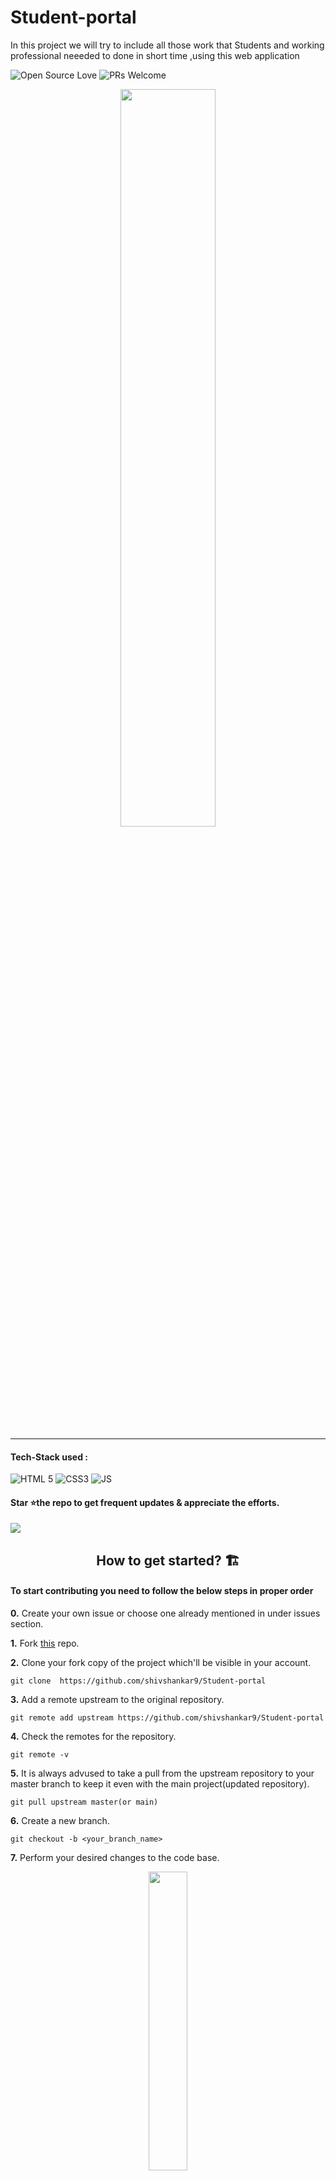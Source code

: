 # Student-portal
In this project we will try to include all those work that 
Students and working professional neeeded to done in short time ,using this web application  

![Open Source Love](https://badges.frapsoft.com/os/v2/open-source.svg?v=103)  ![PRs Welcome](https://img.shields.io/badge/PRs-welcome-green.svg)

<p align="center"><img width=55% src="https://user-images.githubusercontent.com/71459989/144653495-ec7b077d-fdb3-47a8-b74e-9306e53d1c7a.png"></p>

<hr>

#### Tech-Stack used :
 
  ![HTML 5](https://img.shields.io/badge/HTML5-E34F26?style=for-the-badge&logo=html5&logoColor=white)
  ![CSS3](https://img.shields.io/badge/CSS3-1572B6?style=for-the-badge&logo=css3&logoColor=white)
  ![JS](https://img.shields.io/badge/JavaScript-323330?style=for-the-badge&logo=javascript&logoColor=F7DF1E)


<h4> Star ⭐️the repo to get frequent updates & appreciate the efforts.</h4>
<img src="https://user-images.githubusercontent.com/75671152/132321870-a1f14163-fece-46cb-b109-12f598a773c5.png" />


  
<h2 align=center>  How to get started? 🏗 </h2> 

<h4> To start contributing you need to follow the below steps in proper order </h3>

**0.**  Create your own issue or choose one already mentioned in under issues section.

**1.**  Fork [this](https://github.com/shivshankar9/Student-portal) repo.

**2.**  Clone your fork copy of the project which'll be visible in your account.

```
git clone  https://github.com/shivshankar9/Student-portal
```

**3.** Add a remote upstream to the original repository.

```
git remote add upstream https://github.com/shivshankar9/Student-portal
```

**4.** Check the remotes for the repository.

```
git remote -v
```

**5.** It is always advused to take a pull from the upstream repository to your master branch to keep it even with the main project(updated repository).

```
git pull upstream master(or main)
```

**6.** Create a new branch.

```
git checkout -b <your_branch_name>
```

**7.** Perform your desired changes to the code base.

<p align="center"><img width=35% src="https://media.giphy.com/media/oMHPlvpTvnXGPS7GhX/giphy.gif"></p>

**8.** Track your changes:heavy_check_mark: .

```
git add . 
```

**9.** Commit your changes .

```
git commit -m "Message related to changes you made in the code"
```

**10.** Push the committed changes in your feature branch to your remote repo.

```
git push -u origin <your_branch_name>
```

**11.** To create a pull request, click on `compare and pull requests`. Please ensure that both the branches are even in order to avoid merge conficts

**12.** Add a title and description to your PR explaining the features you added.

**13.** Click on `Create Pull Request`.

**14.** Congrats !! You made your first PR 🥳.

<p align="center"><img width=35% src="https://media.giphy.com/media/TdfyKrN7HGTIY/giphy.gif"></p>


